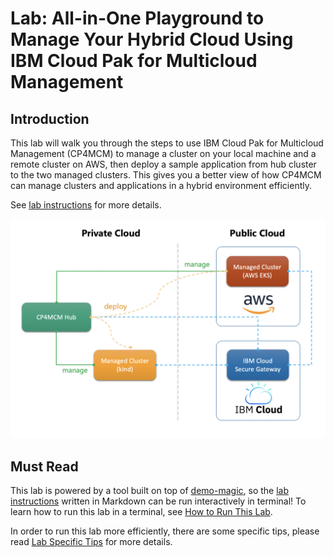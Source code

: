 # Lab: All-in-One Playground to Manage Your Hybrid Cloud Using IBM Cloud Pak for Multicloud Management

## Introduction

This lab will walk you through the steps to use IBM Cloud Pak for Multicloud Management (CP4MCM) to manage a
cluster on your local machine and a remote cluster on AWS, then deploy a sample application from hub cluster
to the two managed clusters. This gives you a better view of how CP4MCM can manage clusters and applications
in a hybrid environment efficiently.

See [lab instructions](docs/) for more details.

![Figure: The Lab Architecture](docs/images/lab-architecture.png)

## Must Read

This lab is powered by a tool built on top of [demo-magic](https://github.com/paxtonhare/demo-magic), so the [lab instructions](docs/) written in Markdown can be
run interactively in terminal! To learn how to run this lab in a terminal, see [How to Run This Lab](HOWTO.md).

In order to run this lab more efficiently, there are some specific tips, please read [Lab Specific Tips](TIPS.md) for more details.
